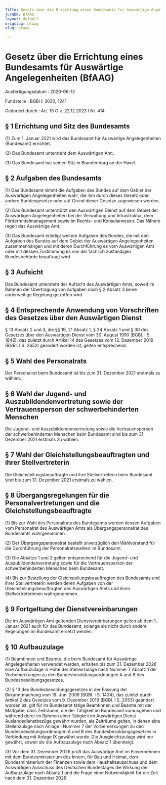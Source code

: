 ```yaml
---
Title: Gesetz über die Errichtung eines Bundesamts für Auswärtige Angelegenheiten
jurabk: BfAAG
layout: default
origslug: bfaag
slug: bfaag

---
```


# Gesetz über die Errichtung eines Bundesamts für Auswärtige Angelegenheiten (BfAAG)

Ausfertigungsdatum
:   2020-06-12

Fundstelle
:   BGBl I: 2020, 1241

Geändert durch
:   Art. 13 G v. 22.12.2023 I Nr. 414


## § 1 Errichtung und Sitz des Bundesamts

(1) Zum 1. Januar 2021 wird das Bundesamt für Auswärtige
Angelegenheiten (Bundesamt) errichtet.

(2) Das Bundesamt untersteht dem Auswärtigen Amt.

(3) Das Bundesamt hat seinen Sitz in Brandenburg an der Havel.


## § 2 Aufgaben des Bundesamts

(1) Das Bundesamt nimmt die Aufgaben des Bundes auf dem Gebiet der
Auswärtigen Angelegenheiten wahr, die ihm durch dieses Gesetz oder
andere Bundesgesetze oder auf Grund dieser Gesetze zugewiesen werden.

(2) Das Bundesamt unterstützt den Auswärtigen Dienst auf dem Gebiet
der Auswärtigen Angelegenheiten bei der Verwaltung und Infrastruktur,
dem Fördermittelmanagement sowie im Rechts- und Konsularwesen. Das
Nähere regelt das Auswärtige Amt.

(3) Das Bundesamt erledigt weitere Aufgaben des Bundes, die mit den
Aufgaben des Bundes auf dem Gebiet der Auswärtigen Angelegenheiten
zusammenhängen und mit deren Durchführung es vom Auswärtigen Amt oder
mit dessen Zustimmung es von der fachlich zuständigen Bundesbehörde
beauftragt wird.


## § 3 Aufsicht

Das Bundesamt untersteht der Aufsicht des Auswärtigen Amts, soweit im
Rahmen der Übertragung von Aufgaben nach § 2 Absatz 3 keine
anderweitige Regelung getroffen wird.


## § 4 Entsprechende Anwendung von Vorschriften des Gesetzes über den Auswärtigen Dienst

§ 13 Absatz 2 und 3, die §§ 19, 21 Absatz 1, § 24 Absatz 1 und § 30
des Gesetzes über den Auswärtigen Dienst vom 30. August 1990 (BGBl. I
S. 1842), das zuletzt durch Artikel 14 des Gesetzes vom 12. Dezember
2019 (BGBl. I S. 2652) geändert worden ist, gelten entsprechend.


## § 5 Wahl des Personalrats

Der Personalrat beim Bundesamt ist bis zum 31. Dezember 2021 erstmals
zu wählen.


## § 6 Wahl der Jugend- und Auszubildendenvertretung sowie der Vertrauensperson der schwerbehinderten Menschen

Die Jugend- und Auszubildendenvertretung sowie die Vertrauensperson
der schwerbehinderten Menschen beim Bundesamt sind bis zum 31.
Dezember 2021 erstmals zu wählen.


## § 7 Wahl der Gleichstellungsbeauftragten und ihrer Stellvertreterin

Die Gleichstellungsbeauftragte und ihre Stellvertreterin beim
Bundesamt sind bis zum 31. Dezember 2021 erstmals zu wählen.


## § 8 Übergangsregelungen für die Personalvertretungen und die Gleichstellungsbeauftragte

(1) Bis zur Wahl des Personalrats des Bundesamts werden dessen
Aufgaben vom Personalrat des Auswärtigen Amts als Übergangspersonalrat
des Bundesamts wahrgenommen.

(2) Der Übergangspersonalrat bestellt unverzüglich den Wahlvorstand
für die Durchführung der Personalratswahlen im Bundesamt.

(3) Die Absätze 1 und 2 gelten entsprechend für die Jugend- und
Auszubildendenvertretung sowie für die Vertrauensperson der
schwerbehinderten Menschen beim Bundesamt.

(4) Bis zur Bestellung der Gleichstellungsbeauftragten des Bundesamts
und ihrer Stellvertreterin werden deren Aufgaben von der
Gleichstellungsbeauftragten des Auswärtigen Amts und ihren
Stellvertreterinnen wahrgenommen.


## § 9 Fortgeltung der Dienstvereinbarungen

Die im Auswärtigen Amt geltenden Dienstvereinbarungen gelten ab dem 1.
Januar 2021 auch für das Bundesamt, solange sie nicht durch andere
Regelungen im Bundesamt ersetzt werden.


## § 10 Aufbauzulage

(1) Beamtinnen und Beamte, die beim Bundesamt für Auswärtige
Angelegenheiten verwendet werden, erhalten bis zum 31. Dezember 2026
eine Aufbauzulage in Höhe der Stellenzulage nach Nummer 7 Absatz 1 der
Vorbemerkungen zu den Bundesbesoldungsordnungen A und B des
Bundesbesoldungsgesetzes.

(2) § 13 des Bundesbesoldungsgesetzes in der Fassung der
Bekanntmachung vom 19. Juni 2009 (BGBl. I S. 1434), das zuletzt durch
Artikel 2 des Gesetzes vom 9. Dezember 2019 (BGBl. I S. 2053) geändert
worden ist, gilt für im Bundesamt tätige Beamtinnen und Beamte mit der
Maßgabe, dass Zeiträume, die der Tätigkeit im Bundesamt vorausgehen
und während derer im Rahmen einer Tätigkeit im Auswärtigen Dienst
Auslandsdienstbezüge gewährt wurden, als Zeiträume gelten, in denen
eine Stellenzulage nach Anlage I Nummer 7 der Vorbemerkungen zu den
Bundesbesoldungsordnungen A und B des Bundesbesoldungsgesetzes in
Verbindung mit Anlage IX gewährt wurde. Die Ausgleichszulage wird nur
gewährt, soweit sie die Aufbauzulage nach Absatz 1 übersteigt.

(3) Vor dem 31. Dezember 2026 prüft das Auswärtige Amt im Einvernehmen
mit dem Bundesministerium des Innern, für Bau und Heimat, dem
Bundesministerium der Finanzen sowie dem Haushaltsausschuss und dem
Auswärtigen Ausschuss des Deutschen Bundestages die Wirkung der
Aufbauzulage nach Absatz 1 und die Frage einer Notwendigkeit für die
Zeit nach dem 31. Dezember 2026.

